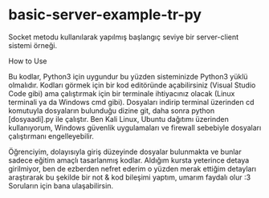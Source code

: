 # basic-server-example-tr-py
Socket metodu kullanılarak yapılmış başlangıç seviye bir server-client sistemi örneği.

How to Use

Bu kodlar, Python3 için uygundur bu yüzden sisteminizde Python3 yüklü olmalıdır. Kodları görmek için bir kod editöründe açabilirsiniz (Visual Studio Code gibi) ama çalıştırmak için bir terminale ihtiyacınız olacak (Linux terminali ya da Windows cmd gibi). Dosyaları indirip terminal üzerinden cd komutuyla dosyaların bulunduğu dizine git, daha sonra python [dosyaadi].py ile çalıştır. Ben Kali Linux, Ubuntu dağıtımı üzerinden kullanıyorum, Windows güvenlik uygulamaları ve firewall sebebiyle dosyaları çalıştırmanı engelleyebilir. 

Öğrenciyim, dolayısıyla giriş düzeyinde dosyalar bulunmakta ve bunlar sadece eğitim amaçlı tasarlanmış kodlar. Aldığım kursta yeterince detaya girilmiyor, ben de ezberden nefret ederim o yüzden merak ettiğim detayları araştırarak bu şekilde bir not & kod bileşimi yaptım, umarım faydalı olur :3 Soruların için bana ulaşabilirsin.
